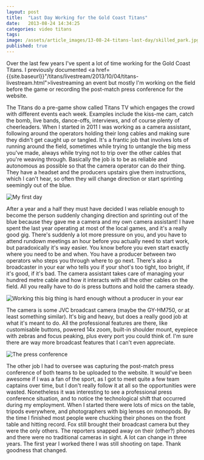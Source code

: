 ```yaml
---
layout: post
title:  "Last Day Working for the Gold Coast Titans"
date:   2013-08-24 14:34:25
categories: video titans
tags: 
image: /assets/article_images/13-08-24-titans-last-day/skilled_park.jpg
published: true
---
```


Over the last few years I've spent a lot of time working for the Gold Coast Titans. I previously documented <a href={{site.baseurl}}"/titans/livestream/2013/10/04/titans-livestream.html">livestreaming an event</a> but mostly I'm working on the field before the game or recording the post-match press conference for the website.

The Titans do a pre-game show called Titans TV which engages the crowd with different events each week. Examples include the kiss-me cam, catch the bomb, live bands, dance-offs, interviews, and of course plenty of cheerleaders. When I started in 2011 I was working as a camera assistant, following around the operators holding their long cables and making sure they didn't get caught up or tangled. It's a frantic job that involves lots of running around the field, sometimes while trying to untangle the big mess you've made, always while trying not to trip over the other cables that you're weaving through. Basically the job is to be as reliable and autonomous as possible so that the camera operator can do their thing. They have a headset and the producers upstairs give them instructions, which I can't hear, so often they will change direction or start sprinting seemingly out of the blue. 

![My first day]({{site.baseurl}}/assets/images/skilled_empty.jpg)

After a year and a half they must have decided I was reliable enough to become the person suddenly changing direction and sprinting out of the blue because they gave me a camera and my own camera assistant! I have spent the last year operating at most of the local games, and it's a really good gig. There's suddenly a lot more pressure on you, and you have to attend rundown meetings an hour before you actually need to start work, but paradoxically it's way easier. You know before you even start exactly where you need to be and when. You have a producer between two operators who steps you through where to go next. There's also a broadcaster in your ear who tells you if your shot's too tight, too bright, if it's good, if it's bad. The camera assistant takes care of managing your hundred metre cable and how it interacts with all the other cables on the field. All you really have to do is press buttons and hold the camera steady.

![Working this big thing is hard enough without a producer in your ear]({{site.baseurl}}/assets/images/skilled_camera.jpg)

The camera is some JVC broadcast camera (maybe the GY-HM750, or at least something similar). It's big and heavy, but does a really good job at what it's meant to do. All the professional features are there, like customisable buttons, powered 14x zoom, built-in shoulder mount, eyepiece with zebras and focus peaking, plus every port you could think of. I'm sure there are way more broadcast features that I can't even appreciate. 


![The press conference]({{site.baseurl}}/assets/images/titans_press.jpg)


The other job I had to oversee was capturing the post-match press conference of both teams to be uploaded to the website. It would've been awesome if I was a fan of the sport, as I got to meet quite a few team captains over time, but I don't really follow it at all so the opportunities were wasted. Nonetheless it was interesting to see a professional press conference situation, and to notice the technological shift that occurred during my employment. When I started there were lots of mics on the table, tripods everywhere, and photographers with big lenses on monopods. By the time I finished most people were chucking their phones on the front table and hitting record. Fox still brought their broadcast camera but they were the only others. The reporters snapped away on their (other?) phones and there were no traditional cameras in sight. A lot can change in three years. The first year I worked there I was still shooting on tape. Thank goodness that changed. 


